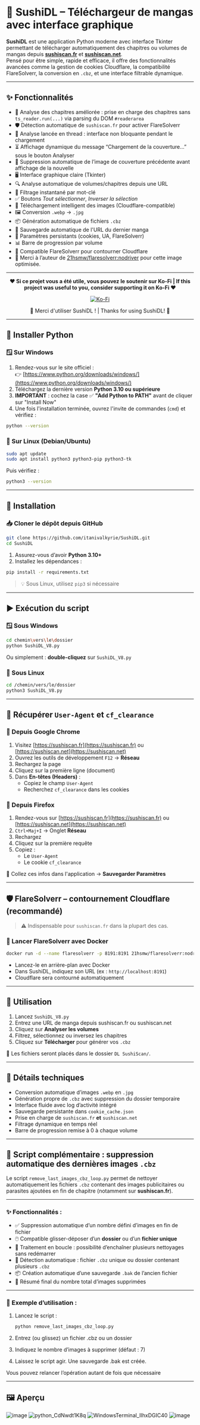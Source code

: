 # 🍣 SushiDL – Téléchargeur de mangas avec interface graphique

**SushiDL** est une application Python moderne avec interface Tkinter permettant de télécharger automatiquement des chapitres ou volumes de mangas depuis **[sushiscan.fr](https://sushiscan.fr)** et **[sushiscan.net](https://sushiscan.net)**.  
Pensé pour être simple, rapide et efficace, il offre des fonctionnalités avancées comme la gestion de cookies Cloudflare, la compatibilité FlareSolverr, la conversion en `.cbz`, et une interface filtrable dynamique.

---

## ✨ Fonctionnalités
- 🧠 Analyse des chapitres améliorée : prise en charge des chapitres sans `ts_reader.run(...)` via parsing du DOM `#readerarea`
- 🛡️ Détection automatique de `sushiscan.fr` pour activer FlareSolverr
- 🔁 Analyse lancée en thread : interface non bloquante pendant le chargement
- ⏳ Affichage dynamique du message “Chargement de la couverture...” sous le bouton Analyser
- 🧼 Suppression automatique de l’image de couverture précédente avant affichage de la nouvelle
- 🖥️ Interface graphique claire (Tkinter)
- 🔍 Analyse automatique de volumes/chapitres depuis une URL
- 🎯 Filtrage instantané par mot-clé
- ✅ Boutons *Tout sélectionner*, *Inverser la sélection*
- 🧩 Téléchargement intelligent des images (Cloudflare-compatible)
- 🖼️ Conversion `.webp` → `.jpg`
- 📦 Génération automatique de fichiers `.cbz`
- 💾 Sauvegarde automatique de l'URL du dernier manga
- 🧠 Paramètres persistants (cookies, UA, FlareSolverr)
- 📊 Barre de progression par volume
- 🔐 Compatible FlareSolverr pour contourner Cloudflare
- 💖 Merci à l’auteur de [21hsmw/flaresolverr:nodriver](https://hub.docker.com/r/21hsmw/flaresolverr) pour cette image optimisée.
---

<p align="center">
  <strong>❤️ Si ce projet vous a été utile, vous pouvez le soutenir sur Ko-Fi | If this project was useful to you, consider supporting it on Ko-Fi ❤️</strong>
</p>

<p align="center">
  <a href="https://ko-fi.com/itanivalkyrie" target="_blank">
    <img src="https://ko-fi.com/img/githubbutton_sm.svg" alt="Ko-Fi" />
  </a>
</p>

<p align="center">
  🙏 Merci d'utiliser SushiDL ! | Thanks for using SushiDL! 🍣
</p>

---

## 🐍 Installer Python

### 🪟 Sur Windows

1. Rendez-vous sur le site officiel :  
   👉 [https://www.python.org/downloads/windows/](https://www.python.org/downloads/windows/)
2. Téléchargez la dernière version **Python 3.10 ou supérieure**
3. **IMPORTANT** : cochez la case ✅ **"Add Python to PATH"** avant de cliquer sur "Install Now"
4. Une fois l'installation terminée, ouvrez l'invite de commandes (`cmd`) et vérifiez :

```bash
python --version
```

### 🐧 Sur Linux (Debian/Ubuntu)

```bash
sudo apt update
sudo apt install python3 python3-pip python3-tk
```

Puis vérifiez :

```bash
python3 --version
```

---

## 🚀 Installation

### 📥 Cloner le dépôt depuis GitHub

```bash
git clone https://github.com/itanivalkyrie/SushiDL.git
cd SushiDL
```


1. Assurez-vous d’avoir **Python 3.10+**
2. Installez les dépendances :

```bash
pip install -r requirements.txt
```

> 💡 Sous Linux, utilisez `pip3` si nécessaire

---

## ▶️ Exécution du script

### 🪟 Sous Windows

```bash
cd chemin\vers\le\dossier
python SushiDL_V8.py
```

Ou simplement : **double-cliquez** sur `SushiDL_V8.py`

### 🐧 Sous Linux

```bash
cd /chemin/vers/le/dossier
python3 SushiDL_V8.py
```
---

## 🔐 Récupérer `User-Agent` et `cf_clearance`

### 📎 Depuis Google Chrome

1. Visitez [https://sushiscan.fr](https://sushiscan.fr) ou [https://sushiscan.net](https://sushiscan.net)
2. Ouvrez les outils de développement `F12` → **Réseau**
3. Rechargez la page
4. Cliquez sur la première ligne (document)
5. Dans **En-têtes (Headers)** :
   - Copiez le champ `User-Agent`
   - Recherchez `cf_clearance` dans les cookies

### 🦊 Depuis Firefox

1. Rendez-vous sur [https://sushiscan.fr](https://sushiscan.fr) ou [https://sushiscan.net](https://sushiscan.net)
2. `Ctrl+Maj+I` → Onglet **Réseau**
3. Rechargez
4. Cliquez sur la première requête
5. Copiez :
   - Le `User-Agent`
   - Le cookie `cf_clearance`

🧠 Collez ces infos dans l'application → **Sauvegarder Paramètres**

---

## 🛡️ FlareSolverr – contournement Cloudflare (recommandé)

> ⚠️ Indispensable pour `sushiscan.fr` dans la plupart des cas.

### 🐳 Lancer FlareSolverr avec Docker

```bash
docker run -d --name flaresolverr -p 8191:8191 21hsmw/flaresolverr:nodriver
```

- Lancez-le en arrière-plan avec Docker
- Dans SushiDL, indiquez son URL (ex : `http://localhost:8191`)
- Cloudflare sera contourné automatiquement

---

## 🔧 Utilisation

1. Lancez `SushiDL_V8.py`
2. Entrez une URL de manga depuis sushiscan.fr ou sushiscan.net
3. Cliquez sur **Analyser les volumes**
4. Filtrez, sélectionnez ou inversez les chapitres
5. Cliquez sur **Télécharger** pour générer vos `.cbz`

📁 Les fichiers seront placés dans le dossier `DL SushiScan/`.

---

## 🧠 Détails techniques

- Conversion automatique d’images `.webp` en `.jpg`
- Génération propre de `.cbz` avec suppression du dossier temporaire
- Interface fluide avec log d’activité intégré
- Sauvegarde persistante dans `cookie_cache.json`
- Prise en charge de `sushiscan.fr` **et** `sushiscan.net`
- Filtrage dynamique en temps réel
- Barre de progression remise à 0 à chaque volume

---

## 🧹 Script complémentaire : suppression automatique des dernières images `.cbz`

Le script `remove_last_images_cbz_loop.py` permet de nettoyer automatiquement les fichiers `.cbz` contenant des images publicitaires ou parasites ajoutées en fin de chapitre (notamment sur **sushiscan.fr**).

---

### ✨ Fonctionnalités :

- ✅ Suppression automatique d’un nombre défini d’images en fin de fichier
- 🖱️ Compatible glisser-déposer d’un **dossier** ou d’un **fichier unique**
- 🔁 Traitement en boucle : possibilité d’enchaîner plusieurs nettoyages sans redémarrer
- 🧠 Détection automatique : fichier `.cbz` unique ou dossier contenant plusieurs `.cbz`
- 📦 Création automatique d’une sauvegarde `.bak` de l’ancien fichier
- 🧾 Résumé final du nombre total d’images supprimées

---

### 📌 Exemple d’utilisation :

1. Lancez le script :
   ```bash
   python remove_last_images_cbz_loop.py

2. Entrez (ou glissez) un fichier .cbz ou un dossier

3. Indiquez le nombre d’images à supprimer (défaut : 7)

4. Laissez le script agir. Une sauvegarde .bak est créée.

Vous pouvez relancer l’opération autant de fois que nécessaire

---

## 🖼️ Aperçu
![image](https://github.com/user-attachments/assets/1294a0b6-2cf7-4970-acc3-94c25af1255c)
![python_CdNwdt1K8q](https://github.com/user-attachments/assets/d56b7729-7d94-42b9-947b-aa7331cc4797)
![WindowsTerminal_IIhxDGIC40](https://github.com/user-attachments/assets/bebd0903-482d-4164-977c-12bd4d87d3f3)
![image](https://github.com/user-attachments/assets/1267f0dc-531e-4ac2-864a-272c01a59e54)
